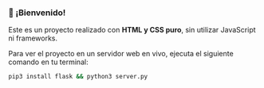 ### 👋 ¡Bienvenido!

Este es un proyecto realizado con **HTML y CSS puro**, sin utilizar JavaScript ni frameworks.

Para ver el proyecto en un servidor web en vivo, ejecuta el siguiente comando en tu terminal:

```bash
pip3 install flask && python3 server.py
```
